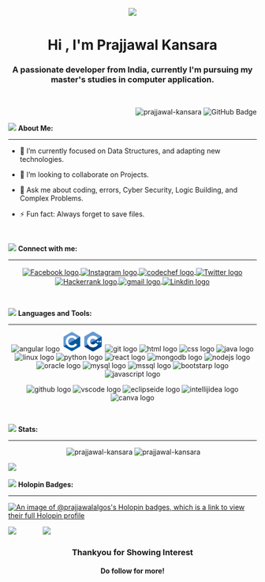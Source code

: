 <p align="center">
<img src="https://user-images.githubusercontent.com/74038190/238355349-7d484dc9-68a9-4ee6-a767-aea59035c12d.gif">
</p>



<h1 align="center">Hi , I'm Prajjawal Kansara</h1>
<h3 align="center">A passionate developer from India, currently I'm pursuing my master's studies in computer application.</h3>
<br>
<p align="right"> <img src="https://komarev.com/ghpvc/?username=prajjawal-kansara&label=Profile%20views&color=0e75b6&style=flat" alt="prajjawal-kansara" />
  <img alt="GitHub Badge" src="https://img.shields.io/github/followers/prajjawal-kansara?label=Followers&amp?" style="max-width: 100%;">
 </p>

<img src="https://media.tenor.com/Klzqm1DesDgAAAAj/hi-emo.gif" width="30"> <b>About Me:</b>
<hr>


- 🌱 I’m currently focused on Data Structures, and adapting new technologies.
  
- 👯 I’m looking to collaborate on Projects.
  
- 💬 Ask me about coding, errors, Cyber Security, Logic Building, and Complex Problems.
  
- ⚡ Fun fact: Always forget to save files.


<br>


<image src="https://media.tenor.com/GB17hfl_I_wAAAAj/yeah-emo.gif" width="30"> <b>Connect with me:</b>
<hr>
<p align="center">
<a href="https://www.facebook.com/prajjawal.kansara" target="_blank">
  <img align="center" src="https://img.icons8.com/?size=48&id=1di4EP9AaAfv&format=png" alt="Facebook logo" height="40" width="40" />
</a>
<a href="https://www.instagram.com/prajjawal.kansara/" target="_blank">
  <img align="center" src="https://img.icons8.com/?size=64&id=43625&format=png" alt="Instagram logo" height="40" width="40" />
</a>  
<a href="https://www.codechef.com/users/prajjawal002" target="_blank">
  <img align="center" src="https://img.icons8.com/?size=48&id=LnZMjt9rZC3d&format=png" alt="codechef logo" height="40" width="40" />
</a>
<a href="https://twitter.com/_prajjawal_" target="_blank">
  <img align="center" src="https://img.icons8.com/?size=48&id=EUr2Wc2Ic54x&format=png" alt="Twitter logo" height="40" width="40" />
</a> 
<a href="https://www.hackerrank.com/profile/prajjawalkansara" target="_blank">
  <img align="center" src="https://upload.wikimedia.org/wikipedia/commons/thumb/4/40/HackerRank_Icon-1000px.png/600px-HackerRank_Icon-1000px.png" alt="Hackerrank logo" height="40" width="40" />
</a>
<a href="mailto:prajjawalkansara@gmail.com" target="_blank">
  <img align="center" src="https://img.icons8.com/?size=64&id=48165&format=png"  alt="gmail logo" height="40" width="40" />
</a>  
<a href="https://www.linkedin.com/in/prajjawal-kansara/" target="_blank">
  <img align="center" src="https://img.icons8.com/?size=48&id=HBElv73IyVGQ&format=png" alt="Linkdin logo"  height="40" width="40" />
</a> 
</p>
<br>

 <image src="https://media.tenor.com/vg6bfmQtCcAAAAAj/interesting-emo.gif" width="30"> <b>Languages and Tools:</b>
 <hr>
<p align="center"> 
 <img src="https://img.icons8.com/?size=48&id=j9DnICNnlhGk&format=png" alt="angular logo"
   width="40" height="40"/>
 <img src="https://raw.githubusercontent.com/devicons/devicon/master/icons/c/c-original.svg" alt="c logo" 
   width="40" height="40"/>
 <img src="https://raw.githubusercontent.com/devicons/devicon/master/icons/cplusplus/cplusplus-original.svg" alt="cpp logo" 
   width="40" height="40"/> 
 <img src="https://img.icons8.com/?size=48&id=20906&format=png" alt="git logo"
   width="40" height="40"/> 
 <img src="https://img.icons8.com/?size=48&id=20909&format=png" alt="html logo" 
   width="40" height="40"/>
 <img src="https://img.icons8.com/?size=48&id=21278&format=png" alt="css logo"
   width="40" height="40"/>
 <img src="https://img.icons8.com/?size=48&id=13679&format=png" alt="java logo" 
   width="40" height="40"/> 
 <img src="https://img.icons8.com/?size=48&id=17842&format=png" alt="linux logo" 
   width="40" height="40"/> 
 <img src="https://img.icons8.com/?size=48&id=13441&format=png" alt="python logo" 
   width="40" height="40"/>
 <img src="https://img.icons8.com/?size=80&id=VXQrhy9fWtm1&format=png" alt="react logo" 
   width="40" height="40"/>
 <img src="https://img.icons8.com/?size=64&id=o6OvAxG0nzTH&format=png" alt="mongodb logo" 
   width="40" height="40"/>
 <img src="https://img.icons8.com/?size=48&id=hsPbhkOH4FMe&format=png" alt="nodejs logo" 
   width="40" height="40"/>
 <img src="https://img.icons8.com/?size=48&id=39913&format=png" alt="oracle logo" 
   width="40" height="40"/>
 <img src="https://img.icons8.com/?size=48&id=qGUfLiYi1bRN&format=png" alt="mysql logo" 
   width="40" height="40"/> 
 <img src="https://img.icons8.com/?size=48&id=laYYF3dV0Iew&format=png" alt="mssql logo" 
   width="40" height="40"/>
 <img src="https://img.icons8.com/?size=48&id=84710&format=png" alt="bootstarp logo" 
   width="40" height="40"/> 
 <img src="https://img.icons8.com/?size=48&id=108784&format=png" alt="javascript logo" 
   width="40" height="40"/>
 </p>  
<p align="center">
  <img src="https://img.icons8.com/?size=80&id=s1rwrv9mNnN4&format=png" alt="github logo"  
    width="40" height="40"  />
  <img src="https://img.icons8.com/?size=48&id=0OQR1FYCuA9f&format=png" alt="vscode logo"  
    width="40" height="40" />
  <img src="https://img.icons8.com/?size=50&id=w1uD6vtDitjr&format=png" alt="eclipseide logo" 
    width="40" height="40" />
  <img src="https://img.icons8.com/?size=48&id=w1Gq29w4RQWL&format=png" alt="intellijidea logo" 
    width="40" height="40" />
  <img src="https://img.icons8.com/?size=48&id=iWw83PVcBpLw&format=png" alt="canva logo"  
    width="40" height="40" />
</p>
<br>

<img src="https://media.giphy.com/media/CwTvSiWflgCGKgz5eb/giphy.gif" width="30"> <b> Stats: </b>
<hr>
<p align="center">&nbsp;<img src="https://github-readme-stats.vercel.app/api?username=prajjawal-kansara&show_icons=true&locale=en" alt="prajjawal-kansara" height="150"/> <img src="https://github-readme-streak-stats.herokuapp.com/?user=prajjawal-kansara&" alt="prajjawal-kansara" height="150" /></p>

<img src="https://user-images.githubusercontent.com/74038190/240304586-d48893bd-0757-481c-8d7e-ba3e163feae7.png">
<br>


<img src="https://media.tenor.com/abJOK_lc6S0AAAAj/sleep-emo.gif" width="30"> <b> Holopin Badges: </b>
<hr>

[![An image of @prajjawalalgos's Holopin badges, which is a link to view their full Holopin profile](https://holopin.me/prajjawalalgos)](https://holopin.io/@prajjawalalgos)

<img src="https://user-images.githubusercontent.com/74038190/212284100-561aa473-3905-4a80-b561-0d28506553ee.gif">
<img align ="left" src="https://media.tenor.com/fOD0TBLKQg8AAAAj/spider-man-no-way-home-marvel-studios.gif" width="70"><h3 align ="center"> Thankyou for Showing Interest </h3>
<h4 align ="center"> Do follow for more! </h4>
